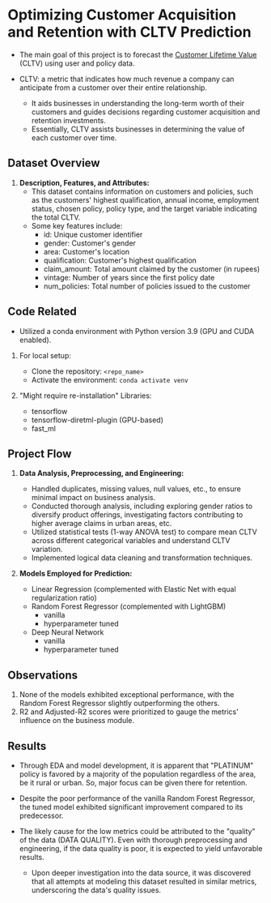 # Optimizing Customer Acquisition and Retention with CLTV Prediction

- The main goal of this project is to forecast the <u> Customer Lifetime Value </u> (CLTV) using user and policy data.

- CLTV: a metric that indicates how much revenue a company can anticipate from a customer over their entire relationship.
    - It aids businesses in understanding the long-term worth of their customers and guides decisions regarding customer acquisition and retention investments.
    - Essentially, CLTV assists businesses in determining the value of each customer over time.

## Dataset Overview

1. **Description, Features, and Attributes:**
    - This dataset contains information on customers and policies, such as the customers' highest qualification, annual income, employment status, chosen policy, policy type, and the target variable indicating the total CLTV.
    - Some key features include:
        - id: Unique customer identifier
        - gender: Customer's gender
        - area: Customer's location
        - qualification: Customer's highest qualification
        - claim_amount: Total amount claimed by the customer (in rupees)
        - vintage: Number of years since the first policy date
        - num_policies: Total number of policies issued to the customer

## Code Related

- Utilized a conda environment with Python version 3.9 (GPU and CUDA enabled).

1. For local setup:
    - Clone the repository: `<repo_name>`
    - Activate the environment: `conda activate venv`

2. "Might require re-installation" Libraries:
    - tensorflow
    - tensorflow-diretml-plugin (GPU-based)
    - fast_ml

## Project Flow

1. **Data Analysis, Preprocessing, and Engineering:**
    - Handled duplicates, missing values, null values, etc., to ensure minimal impact on business analysis.
    - Conducted thorough analysis, including exploring gender ratios to diversify product offerings, investigating factors contributing to higher average claims in urban areas, etc.
    - Utilized statistical tests (1-way ANOVA test) to compare mean CLTV across different categorical variables and understand CLTV variation.
    - Implemented logical data cleaning and transformation techniques.

2. **Models Employed for Prediction:**
    - Linear Regression (complemented with Elastic Net with equal regularization ratio)
    - Random Forest Regressor (complemented with LightGBM)
        - vanilla
        - hyperparameter tuned
    - Deep Neural Network
        - vanilla
        - hyperparameter tuned

## Observations

1. None of the models exhibited exceptional performance, with the Random Forest Regressor slightly outperforming the others.
2. R2 and Adjusted-R2 scores were prioritized to gauge the metrics' influence on the business module.

## Results

- Through EDA and model development, it is apparent that "PLATINUM" policy is favored by a majority of the population regardless of the area, be it rural or urban. So, major focus can be given there for retention.

- Despite the poor performance of the vanilla Random Forest Regressor, the tuned model exhibited significant improvement compared to its predecessor.

- The likely cause for the low metrics could be attributed to the "quality" of the data (DATA QUALITY). Even with thorough preprocessing and engineering, if the data quality is poor, it is expected to yield unfavorable results.

    - Upon deeper investigation into the data source, it was discovered that all attempts at modeling this dataset resulted in similar metrics, underscoring the data's quality issues.
